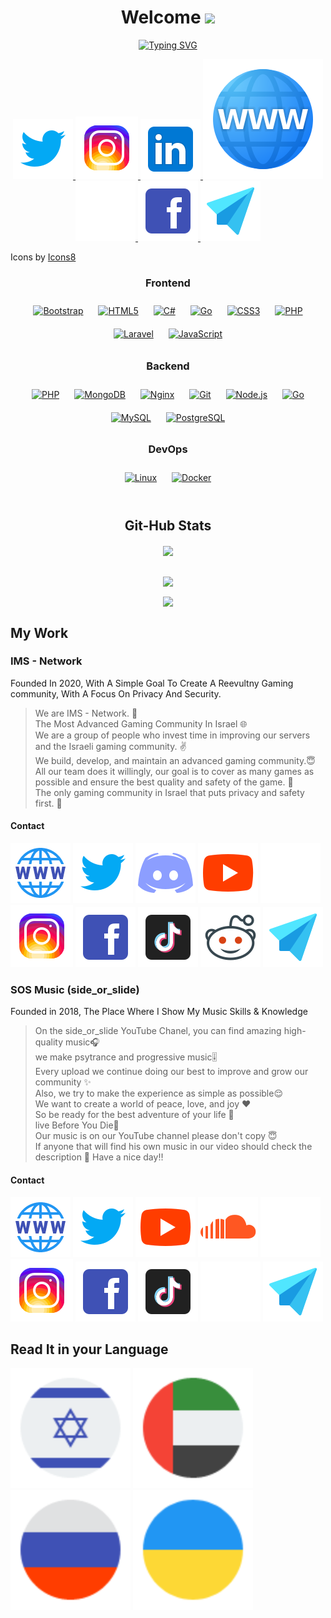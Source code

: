 <!-- Welcome Text -->
<div align="center"><h1>Welcome 
<img src="https://media.giphy.com/media/hvRJCLFzcasrR4ia7z/giphy.gif" width="28">
</h1>

<!-- Typing SVG by DenverCoder1 - https://github.com/DenverCoder1/readme-typing-svg -->
<a href="https://git.io/typing-svg">
<img src="https://readme-typing-svg.herokuapp.com?font=M+PLUS+Rounded+1c&pause=2000&color=F7F7F7&center=true&vCenter=true&width=435&lines=A+Beginner+DevOps+Engineer;Music+Producer;OSS+Contributor;Community+Manager;israeli;Photographer+;Local+Guides+Contributor;Translator+" 
alt="Typing SVG" />
</a>
</div>

<!-- Contact Me -->
<p align="center">
    <a href="https://twitter.com/thefourcraft">
    <img alt="Twitter" title="Twitter" 
    src="photos/Twitter-icon.svg"/>
    </a>
    <a href="https://www.instagram.com/david_furman/">
    <img alt="Instagram" title="Instagram" 
    src="photos/Instagram-icon.svg"/>
    </a>
    <a href="https://www.linkedin.com/in/david-furman/t">
    <img alt="Linkedin" title="Linkedin" 
    src="photos/Linkedin-Icon.svg"/>
    <a href="https://thefourcraft.com">
    <img alt="Website" title="My Website" 
    src="photos/Website-big-Icon.svg"/>
    </a>
    <a href="https://github.com/thefourcraft">
    <img alt="GitHub" title="GitHub" 
    src="photos/Github-icon.svg"/>
    </a>
    <a href="https://www.facebook.com/david2004furman">
    <img alt="Facebook" title="Facebook" 
    src="photos/Facebook-icon.svg"/>
    </a>
    <a href="mailto:me@thefourcraft.com?subject=[GitHub]">
    <img alt="Email" title="Email" 
    src="photos/Email-icon.svg"/>
    </a>
</p>
Icons by <a target="_blank" href="https://icons8.com">Icons8</a>

<div align="center">
<h3>Frontend</h3> 
<a href="https://getbootstrap.com/docs/3.4/javascript/" target="_blank"><img style="margin: 10px" src="https://profilinator.rishav.dev/skills-assets/bootstrap-plain.svg" alt="Bootstrap" height="50" /></a>  
<a href="https://en.wikipedia.org/wiki/HTML5" target="_blank"><img style="margin: 10px" src="https://profilinator.rishav.dev/skills-assets/html5-original-wordmark.svg" alt="HTML5" height="50" /></a>  
<a href="https://docs.microsoft.com/en-us/dotnet/csharp/" target="_blank"><img style="margin: 10px" src="https://profilinator.rishav.dev/skills-assets/csharp-original.svg" alt="C#" height="50" /></a>  
<a href="https://go.dev/" target="_blank"><img style="margin: 10px" src="https://profilinator.rishav.dev/skills-assets/go-original.svg" alt="Go" height="50" /></a>  
<a href="https://www.w3schools.com/css/" target="_blank"><img style="margin: 10px" src="https://profilinator.rishav.dev/skills-assets/css3-original-wordmark.svg" alt="CSS3" height="50" /></a>  
<a href="https://www.php.net/" target="_blank"><img style="margin: 10px" src="https://profilinator.rishav.dev/skills-assets/php-original.svg" alt="PHP" height="50" /></a>  
<a href="https://laravel.com/" target="_blank"><img style="margin: 10px" src="https://profilinator.rishav.dev/skills-assets/laravel-plain-wordmark.svg" alt="Laravel" height="50" /></a>  
<a href="https://www.javascript.com/" target="_blank"><img style="margin: 10px" src="https://profilinator.rishav.dev/skills-assets/javascript-original.svg" alt="JavaScript" height="50" /></a>  
</div>

</td><td valign="top" width="33%">


<div align="center">
<h3>Backend</h3>
<a href="https://www.php.net/" target="_blank"><img style="margin: 10px" src="https://profilinator.rishav.dev/skills-assets/php-original.svg" alt="PHP" height="50" /></a>  
<a href="https://www.mongodb.com/" target="_blank"><img style="margin: 10px" src="https://profilinator.rishav.dev/skills-assets/mongodb-original-wordmark.svg" alt="MongoDB" height="50" /></a>  
<a href="https://www.nginx.com/" target="_blank"><img style="margin: 10px" src="https://profilinator.rishav.dev/skills-assets/nginx-original.svg" alt="Nginx" height="50" /></a>   
<a href="https://github.com/" target="_blank"><img style="margin: 10px" src="https://profilinator.rishav.dev/skills-assets/git-scm-icon.svg" alt="Git" height="50" /></a>  
<a href="https://nodejs.org/" target="_blank"><img style="margin: 10px" src="https://profilinator.rishav.dev/skills-assets/nodejs-original-wordmark.svg" alt="Node.js" height="50" /></a>  
<a href="https://go.dev/" target="_blank"><img style="margin: 10px" src="https://profilinator.rishav.dev/skills-assets/go-original.svg" alt="Go" height="50" /></a>  
<a href="https://www.mysql.com/" target="_blank"><img style="margin: 10px" src="https://profilinator.rishav.dev/skills-assets/mysql-original-wordmark.svg" alt="MySQL" height="50" /></a>  
<a href="https://www.postgresql.org/" target="_blank"><img style="margin: 10px" src="https://profilinator.rishav.dev/skills-assets/postgresql-original-wordmark.svg" alt="PostgreSQL" height="50" /></a>  
</div>

</td><td valign="top" width="33%">


<div align="center"> 
<h3>DevOps</h3>  
<a href="https://www.linux.org/" target="_blank"><img style="margin: 10px" src="https://profilinator.rishav.dev/skills-assets/linux-original.svg" alt="Linux" height="50" /></a>
<a href="https://www.docker.com/" target="_blank"><img style="margin: 10px" src="https://profilinator.rishav.dev/skills-assets/docker-original-wordmark.svg" alt="Docker" height="50" /></a>  
</div>

</td></tr></table>  

<br/>  
<div align="center">
<h2>Git-Hub Stats</h2>

<img src= "https://streak-stats.demolab.com?user=thefourcraft&theme=dark&hide_border=true&date_format=j%2Fn%5B%2FY%5D&fire=DD2727)](https://git.io/streak-stats" 
align="center" style="width: 50%" />

<br/>

<img src="https://github-readme-stats.vercel.app/api/top-langs/?username=thefourcraft&theme=dark&hide_border=true&include_all_commits=true&count_private=true" align="center" style="width: 50%" />

<br/>

<img src= "https://github-readme-stats.vercel.app/api?username=thefourCraft&theme=dark&hide_border=true&include_all_commits=true&count_private=true" 
align="center" style="width: 50%" />
</div>

## My Work
### IMS - Network
Founded In 2020, With A Simple Goal To Create A Reevultny Gaming community, With A Focus On Privacy And Security.
> We are IMS - Network. 👋\
The Most Advanced Gaming Community In Israel 🌐\
We are a group of people who invest time in improving our servers and the Israeli gaming community. ✌️\
We build, develop, and maintain an advanced gaming community.😇\
All our team does it willingly, our goal is to cover as many games as possible and ensure the best quality and safety of the game. 🤩\
The only gaming community in Israel that puts privacy and safety first. 🔐
#### Contact
[![Website-logo](photos/Website-icon.svg)](https://israelmincraftml.wixsite.com/ims-network)
[![Twitter-logo](photos/Twitter-icon.svg)](https://twitter.com/network_ims)
[![Discord-logo](photos/Discord-icon.svg)](https://discord.ims-network.net)
[![YouTube-logo](photos/Play-icon.svg)](https://www.youtube.com/channel/UC2k502VERIriL01UtnpE_wQ)
[![GitHub-logo](photos/Github-icon.svg)](https://github.com/IMS-Network)
[![Instagram-logo](photos/Instagram-icon.svg)](https://www.instagram.com/ims__network/)
[![Facebook-logo](photos/Facebook-icon.svg)](https://www.facebook.com/IMSNetworkOfficial)
[![TikTok-logo](photos/Tiktok-icon.svg)](https://www.tiktok.com/@ims_network)
[![Reddit-logo](photos/Reddit-icon.svg)](https://www.reddit.com/r/IMS_Network/)
[![Email-logo](photos/Email-icon.svg)](mailto:support@ims-network.net?subject=[GitHub])
### SOS Music (side_or_slide)
Founded in 2018, The Place Where I Show My Music Skills & Knowledge
>On the side_or_slide YouTube Chanel, you can find amazing high-quality music🎧\
we make psytrance and progressive music🎚️\
Every upload we continue doing our best to improve and grow our community ✨\
Also, we try to make the experience as simple as possible😌\
We want to create a world of peace, love, and joy ❤️\
So be ready for the best adventure of your life 🤩\
live Before You Die🥂\
Our music is on our YouTube channel please don't copy 😇\
If anyone that will find his own music in our video should check the description 🧐 Have a nice day‼️
#### Contact
[![Website-logo](photos/Website-icon.svg)](https://yousideorslide7715.wixsite.com/website)
[![Twitter-logo](photos/Twitter-icon.svg)](https://twitter.com/or_slide)
[![YouTube-logo](photos/Play-icon.svg)](https://www.youtube.com/channel/UCEGkCJFSotCr4F4sMmshHsA)
[![Soundcloud-logo](photos/Soundcloud-icon.svg)](https://soundcloud.com/side_or-slide)
[![Mixcloud-logo](photos/Mixcloud-icon.svg)](https://www.mixcloud.com/side_or_slide/)
[![Instagram-logo](photos/Instagram-icon.svg)](https://www.instagram.com/side_or_slide/)
[![Facebook-logo](photos/Facebook-icon.svg)](https://www.facebook.com/sideorslide)
[![TikTok-logo](photos/Tiktok-icon.svg)](https://www.tiktok.com/@side_or_slide)
[![Fandom-logo](photos/Fandom-icon.svg)](https://trance.fandom.com/wiki/Side_or_slide)
[![Email-logo](photos/Email-icon.svg)](mailto:you.side.or.slide.7715@gmail.com?subject=[GitHub])

## Read It in your Language
[![Hebrew](photos/Israel.svg)](README_he.md)
[![Arbic](photos/uae.svg)]()
[![Russian](photos/russia.svg)]()
[![Ukraine](photos/Ukraine.svg)]()